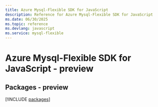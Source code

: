 ```yaml
---
title: Azure Mysql-Flexible SDK for JavaScript
description: Reference for Azure Mysql-Flexible SDK for JavaScript
ms.date: 06/30/2025
ms.topic: reference
ms.devlang: javascript
ms.service: mysql-flexible
---
```

# Azure Mysql-Flexible SDK for JavaScript - preview
## Packages - preview
[!INCLUDE [packages](mysql-flexible-index.md)]
